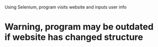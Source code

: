 Using Selenium, program visits website and inputs user info
# Warning, program may be outdated if website has changed structure
